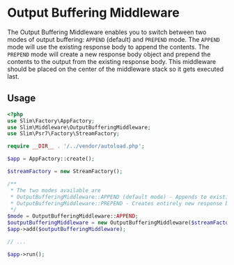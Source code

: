 # Output Buffering Middleware

The Output Buffering Middleware enables you to switch between two modes of output buffering: `APPEND` (default) and `PREPEND` mode. The `APPEND` mode will use the existing response body to append the contents. The `PREPEND` mode will create a new response body object and prepend the contents to the output from the existing response body. This middleware should be placed on the center of the middleware stack so it gets executed last.

## Usage



```php
<?php
use Slim\Factory\AppFactory;
use Slim\Middleware\OutputBufferingMiddleware;
use Slim\Psr7\Factory\StreamFactory;

require __DIR__ . '/../vendor/autoload.php';

$app = AppFactory::create();

$streamFactory = new StreamFactory();

/**
 * The two modes available are
 * OutputBufferingMiddleware::APPEND (default mode) - Appends to existing response body
 * OutputBufferingMiddleware::PREPEND - Creates entirely new response body
 */
$mode = OutputBufferingMiddleware::APPEND;
$outputBufferingMiddleware = new OutputBufferingMiddleware($streamFactory, $mode);
$app->add($outputBufferingMiddleware);

// ...

$app->run();
```